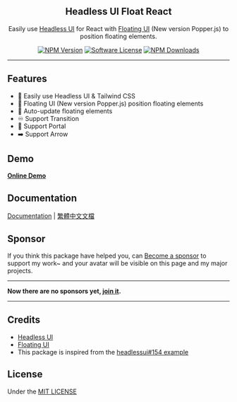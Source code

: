 <h2 align="center">Headless UI Float React</h2>

<p align="center">
  Easily use <a href="https://headlessui.dev/">Headless UI</a> for React with <a href="https://floating-ui.com/">Floating UI</a> (New version Popper.js) to position floating elements.
</p>

<p align="center">
  <a href="https://www.npmjs.com/package/@headlessui-float/react"><img src="https://img.shields.io/npm/v/@headlessui-float/react?style=flat-square" alt="NPM Version"></a>
  <a href="https://github.com/ycs77/headlessui-float/blob/main/packages/@headlessui-float-react/LICENSE.md"><img src="https://img.shields.io/badge/license-MIT-brightgreen?style=flat-square" alt="Software License"></a>
  <a href="https://www.npmjs.com/package/@headlessui-float/react"><img src="https://img.shields.io/npm/dt/@headlessui-float/react?style=flat-square" alt="NPM Downloads"></a>
</p>

<hr>

## Features

* 💙 Easily use Headless UI & Tailwind CSS
* 💬 Floating UI (New version Popper.js) position floating elements
* 🔔 Auto-update floating elements
* ♾️ Support Transition
* 🚪 Support Portal
* ➡️ Support Arrow

## Demo

[**Online Demo**](https://stackblitz.com/github/ycs77/headlessui-float/tree/main/examples/example-react?file=src%2FApp.jsx)

## Documentation

[Documentation](https://headlessui-float.vercel.app/) | [繁體中文文檔](https://headlessui-float.vercel.app/zh-tw/)

## Sponsor

If you think this package have helped you, can [Become a sponsor](https://www.patreon.com/ycs77) to support my work~ and your avatar will be visible on this page and my major projects.

---

**Now there are no sponsors yet, [join it](https://www.patreon.com/ycs77).**

---

## Credits

* [Headless UI](https://headlessui.dev/)
* [Floating UI](https://floating-ui.com/)
* This package is inspired from the [headlessui#154 example](https://github.com/tailwindlabs/headlessui/issues/154)

## License
Under the [MIT LICENSE](LICENSE.md)
